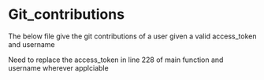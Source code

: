 # Git_contributions
The below file give the git contributions of a user given a valid access_token and username

Need to replace the access_token in line 228 of main function and username wherever applciable
